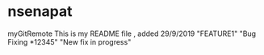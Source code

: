 # nsenapat
myGitRemote
This is my README file , added 29/9/2019
"FEATURE1" 
"Bug Fixing *12345" 
"New fix in progress" 
